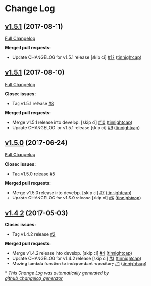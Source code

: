 # Change Log

## [v1.5.1](https://github.com/nubisproject/nubis-lambda-uuid/tree/v1.5.1) (2017-08-11)
[Full Changelog](https://github.com/nubisproject/nubis-lambda-uuid/compare/v1.5.1...v1.5.1)

**Merged pull requests:**

- Update CHANGELOG for v1.5.1 release \[skip ci\] [\#12](https://github.com/nubisproject/nubis-lambda-uuid/pull/12) ([tinnightcap](https://github.com/tinnightcap))

## [v1.5.1](https://github.com/nubisproject/nubis-lambda-uuid/tree/v1.5.1) (2017-08-10)
[Full Changelog](https://github.com/nubisproject/nubis-lambda-uuid/compare/v1.5.0...v1.5.1)

**Closed issues:**

- Tag v1.5.1 release [\#8](https://github.com/nubisproject/nubis-lambda-uuid/issues/8)

**Merged pull requests:**

- Merge v1.5.1 release into develop. \[skip ci\] [\#10](https://github.com/nubisproject/nubis-lambda-uuid/pull/10) ([tinnightcap](https://github.com/tinnightcap))
- Update CHANGELOG for v1.5.1 release \[skip ci\] [\#9](https://github.com/nubisproject/nubis-lambda-uuid/pull/9) ([tinnightcap](https://github.com/tinnightcap))

## [v1.5.0](https://github.com/nubisproject/nubis-lambda-uuid/tree/v1.5.0) (2017-06-24)
[Full Changelog](https://github.com/nubisproject/nubis-lambda-uuid/compare/v1.4.2...v1.5.0)

**Closed issues:**

- Tag v1.5.0 release [\#5](https://github.com/nubisproject/nubis-lambda-uuid/issues/5)

**Merged pull requests:**

- Merge v1.5.0 release into develop. \[skip ci\] [\#7](https://github.com/nubisproject/nubis-lambda-uuid/pull/7) ([tinnightcap](https://github.com/tinnightcap))
- Update CHANGELOG for v1.5.0 release \[skip ci\] [\#6](https://github.com/nubisproject/nubis-lambda-uuid/pull/6) ([tinnightcap](https://github.com/tinnightcap))

## [v1.4.2](https://github.com/nubisproject/nubis-lambda-uuid/tree/v1.4.2) (2017-05-03)
**Closed issues:**

- Tag v1.4.2 release [\#2](https://github.com/nubisproject/nubis-lambda-uuid/issues/2)

**Merged pull requests:**

- Merge v1.4.2 release into develop. \[skip ci\] [\#4](https://github.com/nubisproject/nubis-lambda-uuid/pull/4) ([tinnightcap](https://github.com/tinnightcap))
- Update CHANGELOG for v1.4.2 release \[skip ci\] [\#3](https://github.com/nubisproject/nubis-lambda-uuid/pull/3) ([tinnightcap](https://github.com/tinnightcap))
- Moving lambda function to independant repository [\#1](https://github.com/nubisproject/nubis-lambda-uuid/pull/1) ([tinnightcap](https://github.com/tinnightcap))



\* *This Change Log was automatically generated by [github_changelog_generator](https://github.com/skywinder/Github-Changelog-Generator)*